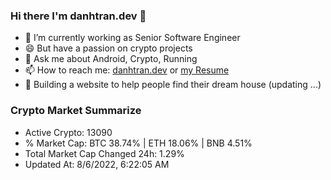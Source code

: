 ### Hi there I'm danhtran.dev 👋

- 🔭 I’m currently working as Senior Software Engineer
- 😄 But have a passion on crypto projects
- 💬 Ask me about Android, Crypto, Running 
- 📫 How to reach me: <a href="https://danhtran.dev" target="_blank">danhtran.dev</a> or <a href="Developer-Resume.pdf" target="_blank">my Resume</a>
- 🌱 Building a website to help people find their dream house (updating ...)

### Crypto Market Summarize
- Active Crypto: 13090
- % Market Cap: BTC 38.74% | ETH 18.06% | BNB 4.51%
- Total Market Cap Changed 24h: 1.29%
- Updated At: 8/6/2022, 6:22:05 AM
